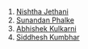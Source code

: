 
1. <a href='https://github.com/NishthaJethani'>Nishtha Jethani
2. <a href="https://github.com/SunandanP">Sunandan Phalke
3. <a href="https://github.com/abhigobi"> Abhishek Kulkarni
4. <a href="https://github.com/siddhesh12323">Siddhesh Kumbhar 
